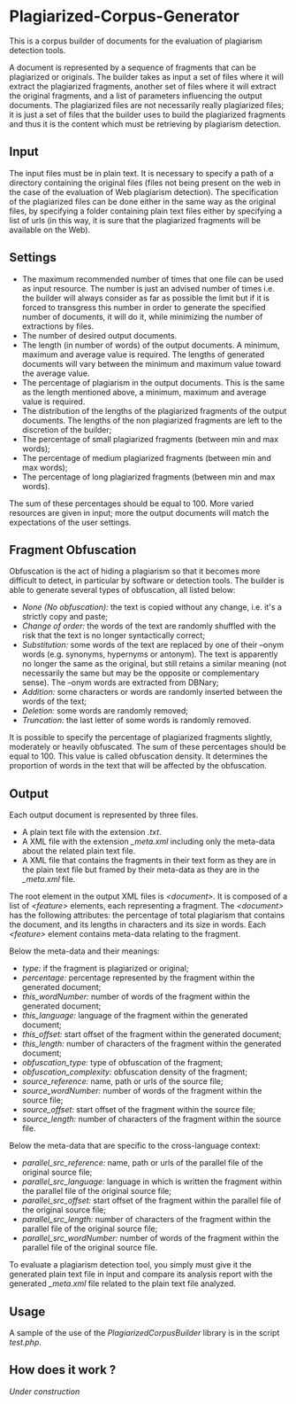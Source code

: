 # Plagiarized-Corpus-Generator
This is a corpus builder of documents for the evaluation of plagiarism detection tools.

A document is represented by a sequence of fragments that can be plagiarized or originals.
The builder takes as input a set of files where it will extract the plagiarized fragments, another set of files where it will extract the original fragments, and a list of parameters influencing the output documents.
The plagiarized files are not necessarily really plagiarized files; it is just a set of files that the builder uses to build the plagiarized fragments and thus it is the content which must be retrieving by plagiarism detection.

## Input

The input files must be in plain text. 
It is necessary to specify a path of a directory containing the original files (files not being present on the web in the case of the evaluation of Web plagiarism detection). 
The specification of the plagiarized files can be done either in the same way as the original files, by specifying a folder containing plain text files either by specifying a list of urls (in this way, it is sure that the plagiarized fragments will be available on the Web).

## Settings

* The maximum recommended number of times that one file can be used as input resource. The number is just an advised number of times i.e. the builder will always consider as far as possible the limit but if it is forced to transgress this number in order to generate the specified number of documents, it will do it, while minimizing the number of extractions by files.
* The number of desired output documents. 
* The length (in number of words) of the output documents. A minimum, maximum and average value is required. The lengths of generated documents will vary between the minimum and maximum value toward the average value.
* The percentage of plagiarism in the output documents. This is the same as the length mentioned above, a minimum, maximum and average value is required.
* The distribution of the lengths of the plagiarized fragments of the output documents. The lengths of the non plagiarized fragments are left to the discretion of the builder;
* The percentage of small plagiarized fragments (between min and max words);
* The percentage of medium plagiarized fragments (between min and max words);
* The percentage of long plagiarized fragments (between min and max words).

The sum of these percentages should be equal to 100. 
More varied resources are given in input; more the output documents will match the expectations of the user settings.

## Fragment Obfuscation

Obfuscation is the act of hiding a plagiarism so that it becomes more difficult to detect, in particular by software or detection tools.
The builder is able to generate several types of obfuscation, all listed below:

* <i>None (No obfuscation):</i> the text is copied without any change, i.e. it's a strictly copy and paste; 
* <i>Change of order:</i> the words of the text are randomly shuffled with the risk that the text is no longer syntactically correct;
* <i>Substitution:</i> some words of the text are replaced by one of their –onym words (e.g. synonyms, hypernyms or antonym). The text is apparently no longer the same as the original, but still retains a similar meaning (not necessarily the same but may be the opposite or complementary sense). The –onym words are extracted from DBNary;
* <i>Addition:</i> some characters or words are randomly inserted between the words of the text;
* <i>Deletion:</i> some words are randomly removed;
* <i>Truncation:</i> the last letter of some words is randomly removed.

It is possible to specify the percentage of plagiarized fragments slightly, moderately or heavily obfuscated. 
The sum of these percentages should be equal to 100. This value is called obfuscation density. It determines the proportion of words in the text that will be affected by the obfuscation. 

## Output

Each output document is represented by three files.
* A plain text file with the extension <i>.txt</i>.
* A XML file with the extension <i>_meta.xml</i> including only the meta-data about the related plain text file.
* A XML file that contains the fragments in their text form as they are in the plain text file but framed by their meta-data as they are in the <i>_meta.xml</i> file.

The root element in the output XML files is <i>\<document\></i>.
It is composed of a list of <i>\<feature\></i> elements, each representing a fragment. 
The <i>\<document\></i> has the following attributes: the percentage of total plagiarism that contains the document, and its lengths in characters and its size in words. 
Each <i>\<feature\></i> element contains meta-data relating to the fragment.

Below the meta-data and their meanings:
* <i>type:</i> if the fragment is plagiarized or original;
* <i>percentage:</i> percentage represented by the fragment within the generated document;
* <i>this_wordNumber:</i> number of words of the fragment within the generated document;
* <i>this_language:</i> language of the fragment within the generated document;
* <i>this_offset:</i> start offset of the fragment within the generated document;
* <i>this_length:</i> number of characters of the fragment within the generated document;
* <i>obfuscation_type:</i> type of obfuscation of the fragment;
* <i>obfuscation_complexity:</i> obfuscation density of the fragment;
* <i>source_reference:</i> name, path or urls of the source file;
* <i>source_wordNumber:</i> number of words of the fragment within the source file;
* <i>source_offset:</i> start offset of the fragment within the source file;
* <i>source_length:</i> number of characters of the fragment within the source file.

Below the meta-data that are specific to the cross-language context:
* <i>parallel_src_reference:</i> name, path or urls of the parallel file of the original source file;
* <i>parallel_src_language:</i> language in which is written the fragment within the parallel file of the original source file;
* <i>parallel_src_offset:</i> start offset of the fragment within the parallel file of the original source file;
* <i>parallel_src_length:</i> number of characters of the fragment within the parallel file of the original source file;
* <i>parallel_src_wordNumber:</i> number of words of the fragment within the parallel file of the original source file.

To evaluate a plagiarism detection tool, you simply must give it the generated plain text file in input and compare its analysis report with the generated <i>_meta.xml</i> file related to the plain text file analyzed.

## Usage

A sample of the use of the <i>PlagiarizedCorpusBuilder</i> library is in the script <i>test.php</i>.

## How does it work ?

<i>Under construction</i>

